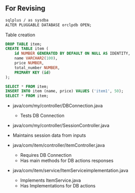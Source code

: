 ## For Revising

```cmd
sqlplus / as sysdba
ALTER PLUGGABLE DATABASE orclpdb OPEN;
```

Table creation
```sql
DROP TABLE item;
CREATE TABLE item (
    id NUMBER GENERATED BY DEFAULT ON NULL AS IDENTITY,
    name VARCHAR2(100),
    price NUMBER,
    total_number NUMBER,
    PRIMARY KEY (id)
);

SELECT * FROM item;
INSERT INTO item (name, price) VALUES ('item1', 50);
SELECT * FROM item;

```
 
- java/com/my/controller/DBConnection.java
  - Tests DB Connection
- java/com/my/controller/SessionController.java
 - Maintains session data from inputs



- java/com/item/controller/itemController.java
  - Requires DB Connection
  - Has main methods for DB actions responses
- java/com/item/service/ItemServiceimplementation.java
  - Implements ItemService.java
  - Has Implementations for DB actions 

